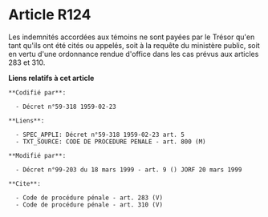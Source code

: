 # Article R124

Les indemnités accordées aux témoins ne sont payées par le Trésor qu'en tant qu'ils ont été cités ou appelés, soit à la
requête du ministère public, soit en vertu d'une ordonnance rendue d'office dans les cas prévus aux articles 283 et 310.

**Liens relatifs à cet article**

	**Codifié par**:

	  - Décret n°59-318 1959-02-23

	**Liens**:

	  - SPEC_APPLI: Décret n°59-318 1959-02-23 art. 5
	  - TXT_SOURCE: CODE DE PROCEDURE PENALE - art. 800 (M)

	**Modifié par**:

	  - Décret n°99-203 du 18 mars 1999 - art. 9 () JORF 20 mars 1999

	**Cite**:

	  - Code de procédure pénale - art. 283 (V)
	  - Code de procédure pénale - art. 310 (V)
